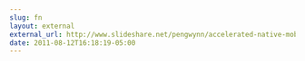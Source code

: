 ```yaml
---
slug: fn
layout: external
external_url: http://www.slideshare.net/pengwynn/accelerated-native-mobile-development-with-the-ti-gem
date: 2011-08-12T16:18:19-05:00
---
```

